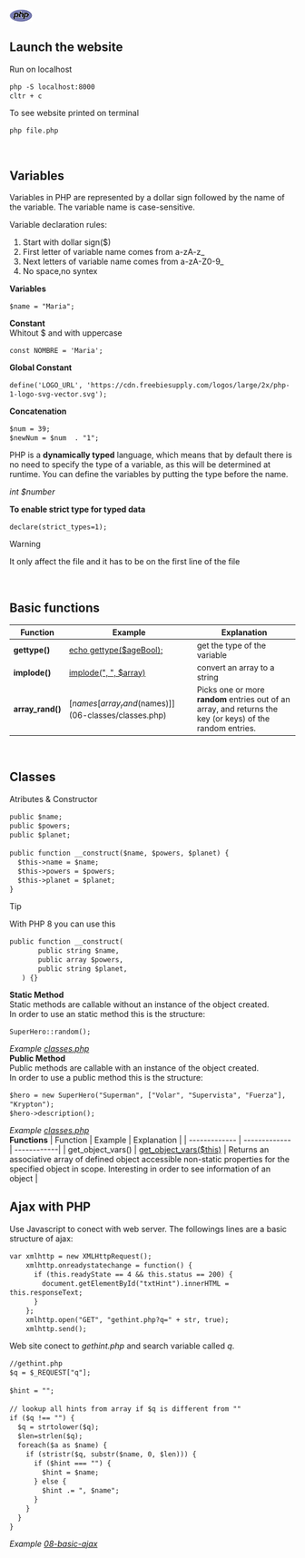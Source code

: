 <img src="./php.png" style="height: 8%; width:8%;"/>


## Launch the website
Run on localhost
```
php -S localhost:8000
cltr + c
```
To see website printed on terminal
```
php file.php
```
<br/>

## Variables
Variables in PHP are represented by a dollar sign followed by the name of the variable. The variable name is case-sensitive.

Variable declaration rules:

1. Start with dollar sign($)
2. First letter of variable name comes from a-zA-z_
3. Next letters of variable name comes from a-zA-Z0-9_
4. No space,no syntex

**Variables**
```
$name = "Maria"; 
```
**Constant** \
Whitout $ and with uppercase
```
const NOMBRE = 'Maria';
```
**Global Constant**
```
define('LOGO_URL', 'https://cdn.freebiesupply.com/logos/large/2x/php-1-logo-svg-vector.svg'); 
```
**Concatenation**
```
$num = 39;
$newNum = $num  . "1";
```
PHP is a **dynamically typed** language, which means that by default there is no need to specify the type of a variable, as this will be determined at runtime.
You can define the variables by putting the type before the name.

*int $number*

**To enable strict type for typed data**
```
declare(strict_types=1);
```
> [!WARNING]
> It only affect the file and it has to be on the first line of the file
<br/>

## Basic functions
| Function  | Example | Explanation  |
| ------------- | ------------- | ------------|
| **gettype()**  | [echo gettype($ageBool);](02-conceptos.php) | get the type of the variable |
| **implode()**  | [implode(", ", $array)](06-classes/classes.php) | convert an array to a string |
| **array_rand()**  | [$names[array_rand($names)]](06-classes/classes.php)  | Picks one or more **random** entries out of an array, and returns the key (or keys) of the random entries. |

<br/>

## Classes
Atributes & Constructor
```
public $name;
public $powers;
public $planet;

public function __construct($name, $powers, $planet) {
  $this->name = $name;
  $this->powers = $powers;
  $this->planet = $planet;
}
```
> [!TIP]
> With PHP 8 you can use this
>```
>public function __construct(
>        public string $name, 
>        public array $powers, 
>        public string $planet,
>    ) {}
>```
**Static Method** \
Static methods are callable without an instance of the object created. \
In order to use an static method this is the structure:
```
SuperHero::random();
```
*Example [classes.php](06-classes/classes.php)* \
**Public Method** \
Public methods are callable with an instance of the object created. \
In order to use a public method this is the structure:
```
$hero = new SuperHero("Superman", ["Volar", "Supervista", "Fuerza"], "Krypton");
$hero->description();
```
*Example [classes.php](06-classes/classes.php)* \
**Functions**
| Function  | Example | Explanation  |
| ------------- | ------------- | ------------|
| get_object_vars()  | [get_object_vars($this)](06-classes/classes.php)  | Returns an associative array of defined object accessible non-static properties for the specified object in scope. Interesting in order to see information of an object |

## Ajax with PHP
Use Javascript to conect with web server.
The followings lines are a basic structure of ajax:
```
var xmlhttp = new XMLHttpRequest();
    xmlhttp.onreadystatechange = function() {
      if (this.readyState == 4 && this.status == 200) {
        document.getElementById("txtHint").innerHTML = this.responseText;
      }
    };
    xmlhttp.open("GET", "gethint.php?q=" + str, true);
    xmlhttp.send();
```

Web site conect to *gethint.php* and search variable called *q*.
```
//gethint.php
$q = $_REQUEST["q"];

$hint = "";

// lookup all hints from array if $q is different from ""
if ($q !== "") {
  $q = strtolower($q);
  $len=strlen($q);
  foreach($a as $name) {
    if (stristr($q, substr($name, 0, $len))) {
      if ($hint === "") {
        $hint = $name;
      } else {
        $hint .= ", $name";
      }
    }
  }
}
```
*Example [08-basic-ajax](08-basic-ajax/index.html)*
